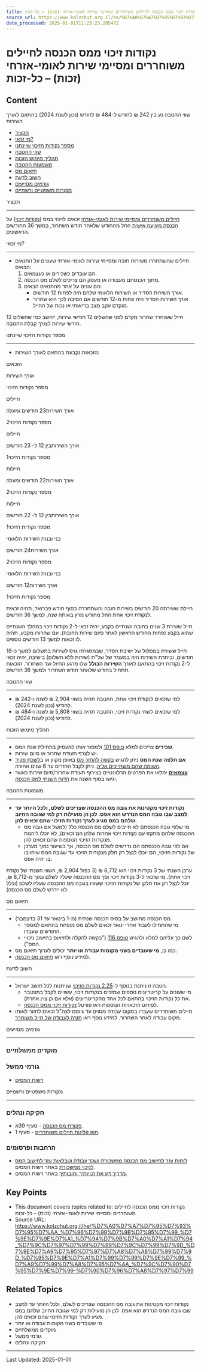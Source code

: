 ```yaml
---
title: נקודות זיכוי ממס הכנסה לחיילים משוחררים ומסיימי שירות לאומי-אזרחי (זכות) – כל-זכות
source_url: https://www.kolzchut.org.il/he/%D7%A0%D7%A7%D7%95%D7%93%D7%95%D7%AA_%D7%96%D7%99%D7%9B%D7%95%D7%99_%D7%9E%D7%9E%D7%A1_%D7%94%D7%9B%D7%A0%D7%A1%D7%94_%D7%9C%D7%97%D7%99%D7%99%D7%9C%D7%99%D7%9D_%D7%9E%D7%A9%D7%95%D7%97%D7%A8%D7%A8%D7%99%D7%9D_%D7%95%D7%9E%D7%A1%D7%99%D7%99%D7%9E%D7%99_%D7%A9%D7%99%D7%A8%D7%95%D7%AA_%D7%9C%D7%90%D7%95%D7%9E%D7%99-%D7%90%D7%96%D7%A8%D7%97%D7%99
date_processed: 2025-01-01T11:25:23.205472
---
```

# נקודות זיכוי ממס הכנסה לחיילים משוחררים ומסיימי שירות לאומי-אזרחי (זכות) – כל-זכות

## Content
שווי ההטבה נע בין 242 ₪ לחודש ל-484 ₪ לחודש (נכון לשנת 2024) בהתאם לאורך השירות

*   [תקציר](#.D7.AA.D7.A7.D7.A6.D7.99.D7.A8)
*   [מי זכאי?](#.D7.9E.D7.99_.D7.96.D7.9B.D7.90.D7.99.3F)
*   [מספר נקודות הזיכוי שיינתנו](#.D7.9E.D7.A1.D7.A4.D7.A8_.D7.A0.D7.A7.D7.95.D7.93.D7.95.D7.AA_.D7.94.D7.96.D7.99.D7.9B.D7.95.D7.99_.D7.A9.D7.99.D7.99.D7.A0.D7.AA.D7.A0.D7.95)
*   [שווי ההטבה](#.D7.A9.D7.95.D7.95.D7.99_.D7.94.D7.94.D7.98.D7.91.D7.94)
*   [תהליך מימוש הזכות](#.D7.AA.D7.94.D7.9C.D7.99.D7.9A_.D7.9E.D7.99.D7.9E.D7.95.D7.A9_.D7.94.D7.96.D7.9B.D7.95.D7.AA)
*   [משמעות ההטבה](#.D7.9E.D7.A9.D7.9E.D7.A2.D7.95.D7.AA_.D7.94.D7.94.D7.98.D7.91.D7.94)
*   [תיאום מס](#.D7.AA.D7.99.D7.90.D7.95.D7.9D_.D7.9E.D7.A1)
*   [חשוב לדעת](#.D7.97.D7.A9.D7.95.D7.91_.D7.9C.D7.93.D7.A2.D7.AA)
*   [גורמים מסייעים](#.D7.92.D7.95.D7.A8.D7.9E.D7.99.D7.9D_.D7.9E.D7.A1.D7.99.D7.99.D7.A2.D7.99.D7.9D)
*   [מקורות משפטיים ורשמיים](#.D7.9E.D7.A7.D7.95.D7.A8.D7.95.D7.AA_.D7.9E.D7.A9.D7.A4.D7.98.D7.99.D7.99.D7.9D_.D7.95.D7.A8.D7.A9.D7.9E.D7.99.D7.99.D7.9D)

תקציר
- ----

[חיילים משוחררים ומסיימי שירות לאומי-אזרחי](/he/%D7%96%D7%9B%D7%95%D7%99%D7%95%D7%AA_%D7%97%D7%99%D7%99%D7%9C%D7%99%D7%9D_%D7%9E%D7%A9%D7%95%D7%97%D7%A8%D7%A8%D7%99%D7%9D_%D7%95%D7%9E%D7%A1%D7%99%D7%99%D7%9E%D7%99_%D7%A9%D7%99%D7%A8%D7%95%D7%AA_%D7%9C%D7%90%D7%95%D7%9E%D7%99-%D7%90%D7%96%D7%A8%D7%97%D7%99 "זכויות חיילים משוחררים ומסיימי שירות לאומי-אזרחי") זכאים לזיכוי במס ([נקודות זיכוי](/he/%D7%A0%D7%A7%D7%95%D7%93%D7%AA_%D7%96%D7%99%D7%9B%D7%95%D7%99 "נקודת זיכוי")) על [הכנסה מיגיעה אישית](/he/%D7%94%D7%9B%D7%A0%D7%A1%D7%94_%D7%9E%D7%99%D7%92%D7%99%D7%A2%D7%94_%D7%90%D7%99%D7%A9%D7%99%D7%AA "הכנסה מיגיעה אישית") החל מהחודש שלאחר חודש השחרור, במשך 36 החודשים הראשונים.

מי זכאי?
- -------

*   חיילים שהשתחררו משירות חובה ומסיימי שירות לאומי-אזרחי שעונים על התנאים הבאים:
    1.  הם עובדים כשכירים או כעצמאים.
    2.  מתוך הכנסתם מעבודה או מעסק הם צריכים לשלם מס הכנסה.
    3.  הם עונים על אחד מהתנאים הבאים:
        *   אורך השירות הסדיר או השירות הלאומי שלהם היה לפחות 12 חודשים.
        *   אורך השירות הסדיר היה פחות מ-12 חודשים אם הסיבה לכך היא שחרור מוקדם עקב מצב בריאותי או נכות של החייל.

חייל ששוחרר שחרור מקדם לפני שהשלים 12 חודשי שירות, ייחשב כמי שהשלים 12 חודשי שירות לצורך קבלת ההטבה.

מספר נקודות הזיכוי שיינתנו
- -------------------------

*   הזכאות נקבעת בהתאם לאורך השירות:

הזכאים

אורך השירות

מספר נקודות הזיכוי

חיילים

אורך השירות23 חודשים ומעלה

מספר נקודות הזיכוי2

חיילים

אורך השירותבין 12 ל- 23 חודשים

מספר נקודות הזיכוי1

חיילות

אורך השירות22 חודשים ומעלה

מספר נקודות הזיכוי2

חיילות

אורך השירותבין 12 ל- 22 חודשים

מספר נקודות הזיכוי1

בני ובנות השירות הלאומי

אורך השירות24 חודשים

מספר נקודות הזיכוי2

בני ובנות השירות הלאומי

אורך השירות12 חודשים

מספר נקודות הזיכוי1

חיילת ששירתה 20 חודשים בשירות חובה והשתחררה בסוף חודש פברואר, תהיה זכאית לנקודת זיכוי אחת החל מחודש מרץ באותה שנה, למשך 36 חודשים.

חייל ששירת 3 שנים בחובה ושנתיים בקבע, יהיה זכאי ל-2 נקודות זיכוי במהלך השנתיים שהוא בקבע (פחות החודש הראשון לאחר סיום שירות החובה). עם שחרורו מקבע, תהיה לו זכאות למשך 13 חודשים נוספים.

חייל ששירת במסלול של ישיבת הסדר, שבמסגרתו גויס לשירות בתשלום למשך כ-18 חודשים, וביתרת השירות היה במעמד של של"ת (שירות ללא תשלום) בישיבה, יהיה זכאי ל-2 נקודות זיכוי בהתאם לאורך **השירות הכולל** שלו מרגע החיול ועד השחרור. הזכאות תתחיל בחודש שלאחר חודש השחרור ולמשך 36 חודשים.

שווי ההטבה
- ---------

*   למי שזכאים לנקודת זיכוי אחת, ההטבה תהיה בשווי 2,904 ₪ לשנה ו-242 ₪ לחודש (נכון לשנת 2024).
*   למי שזכאים לשתי נקודות זיכוי, ההטבה תהיה בשווי 5,808 ₪ לשנה ו-484 ₪ לחודש (נכון לשנת 2024).

תהליך מימוש הזכות
- ----------------

*   **שכירים** צריכים למלא [טופס 101](/he/%D7%98%D7%95%D7%A4%D7%A1_101 "טופס 101") ולמסור אותו למעסיק בתחילת שנת המס.
*   יש לצרף תעודת שחרור או סיום שירות.
*   **אם חלפה שנת המס** ניתן להגיש [בקשה להחזר מס](/he/%D7%94%D7%97%D7%96%D7%A8_%D7%9E%D7%A1_%D7%94%D7%9B%D7%A0%D7%A1%D7%94 "החזר מס הכנסה") באופן מקוון או ב[לשכת פקיד השומה שהם משתייכים אליה](https://www.gov.il/apps/taxes/taxes/#/kabalat-kahal/he). ניתן לקבל החזרים עד 6 שנים אחורה.
*   **[עצמאים](/he/%D7%A2%D7%95%D7%91%D7%93%D7%99%D7%9D_%D7%A2%D7%A6%D7%9E%D7%90%D7%99%D7%9D "עובדים עצמאים")** ימלאו את הפרטים הרלוונטיים בצירוף תעודת שחרור/סיום שירות כאשר יגישו בסוף השנה את [הדוח השנתי למס הכנסה](/he/%D7%94%D7%92%D7%A9%D7%AA_%D7%93%D7%95%22%D7%97_%D7%A9%D7%A0%D7%AA%D7%99_%D7%9C%D7%9E%D7%A1_%D7%94%D7%9B%D7%A0%D7%A1%D7%94 "הגשת דו\"ח שנתי למס הכנסה").

משמעות ההטבה
- -----------

*   **נקודות זיכוי מקטינות את גובה מס ההכנסה שצריכים לשלם, ולכל היותר עד למצב שבו גובה המס הנדרש הוא אפס. לכן הן מועילות רק למי שגובה החיוב שלהם במס מגיע לערך נקודות הזיכוי שהם זכאים להן.**
    *   מי שלפי גובה הכנסתם לא חייבים לשלם מס הכנסה כלל (למשל אם גובה מס ההכנסה שלהם מתקזז עם נקודות זיכוי אחרות שלהן הם זכאים), לא יוכלו ליהנות מנקודות הזיכוי הנוספות שהם זכאים להן.
    *   אם לפי גובה הכנסתם הם נדרשים לשלם מס הכנסה, אך בשיעור נמוך מערכן של נקודות הזיכוי, הם יוכלו לנצל רק חלק מנקודות הזיכוי עד שגובה המס שיחויבו בו יהיה אפס.

ערכן השנתי של 3 נקודות זיכוי הוא 8,712 ₪ (3 כפול 2,904 ₪, השווי השנתי של נקודת זיכוי אחת). מי שזכאי ל-3 נקודות זיכוי וסך מס ההכנסה שעליו לשלם נמוך מ-8,712 ₪, יוכל לנצל רק את חלקן של נקודות הזיכוי ששוויו בגובה מס ההכנסה שעליו לשלם (וכלל לא יידרש לשלם מס הכנסה).

תיאום מס
- -------

*   מס הכנסה מחושב על בסיס הכנסה שנתית (מ-1 בינואר עד 31 בדצמבר).
    *   מי שהתחילו לעבוד אחרי ינואר זכאים לשלם מס מופחת בהתאם למספר החודשים שעבדו.
    *   לשם כך עליהם למלא ולהגיש [טופס 116](https://www.gov.il/BlobFolder/service/itc116/he/Service_Pages_Income_tax_itc_116.pdf) ("בקשה להקלה ולתיאום בחישוב ניכויי המס").
*   כמו כן, **מי שעובדים בשני מקומות עבודה או יותר** יכולים לערוך תיאום מס.
*   למידע נוסף ראו [תיאום מס הכנסה](/he/%D7%AA%D7%99%D7%90%D7%95%D7%9D_%D7%9E%D7%A1_%D7%94%D7%9B%D7%A0%D7%A1%D7%94 "תיאום מס הכנסה").

חשוב לדעת
- --------

*   הטבה זו ניתנת בנוסף ל-[2.25 נקודות הזיכוי](/he/%D7%A0%D7%A7%D7%95%D7%93%D7%95%D7%AA_%D7%96%D7%99%D7%9B%D7%95%D7%99_%D7%9E%D7%9E%D7%A1_%D7%94%D7%9B%D7%A0%D7%A1%D7%94_%D7%9C%D7%AA%D7%95%D7%A9%D7%91_%D7%99%D7%A9%D7%A8%D7%90%D7%9C "נקודות זיכוי ממס הכנסה לתושב ישראל") שניתנות לכל תושב ישראל.
    *   מי שעונים על קריטריונים נוספים שמזכים בנקודות זיכוי, עשויים לקבל במצטבר את כל נקודות הזיכוי בהתאם לכל אחד מהקריטריונים (אלא אם כן צוין אחרת).
    *   לפירוט הזכאויות הנוספות ראו פורטל [נקודות זיכוי ממס הכנסה](/he/%D7%A0%D7%A7%D7%95%D7%93%D7%95%D7%AA_%D7%96%D7%99%D7%9B%D7%95%D7%99_%D7%9E%D7%9E%D7%A1_%D7%94%D7%9B%D7%A0%D7%A1%D7%94 "נקודות זיכוי ממס הכנסה").
*   חיילים משוחררים שעבדו במקום עבודה מסוים עד גיוסם לצה"ל זכאים לחזור לאותו מקום עבודה לאחר השחרור. למידע נוסף ראו [חזרה לעבודה של חייל משוחרר](/he/%D7%97%D7%96%D7%A8%D7%94_%D7%9C%D7%A2%D7%91%D7%95%D7%93%D7%94_%D7%A9%D7%9C_%D7%97%D7%99%D7%99%D7%9C_%D7%9E%D7%A9%D7%95%D7%97%D7%A8%D7%A8 "חזרה לעבודה של חייל משוחרר").

גורמים מסייעים
- -------------

### מוקדים ממשלתיים

### גורמי ממשל

*   [רשות המסים](/he/%D7%A8%D7%A9%D7%95%D7%AA_%D7%94%D7%9E%D7%A1%D7%99%D7%9D "רשות המסים")

מקורות משפטיים ורשמיים
- ---------------------

### חקיקה ונהלים

*   [פקודת מס הכנסה](https://www.nevo.co.il/law_html/law01/255_001.htm#Seif64) - סעיף 39א.
*   [חוק קליטת חיילים משוחררים](https://www.nevo.co.il/law_html/Law01/150_023.htm#Seif15) - סעיף 1.

### הרחבות ופרסומים

*   [לוחות עזר לחישוב מס הכנסה ממשכורת ושכר עבודה וטבלאות עזר לחישוב המס לניכוי ממשכורת](https://www.gov.il/he/departments/general/income-tax-monthly-deductions-booklet) באתר רשות המסים.
*   [מדריך דע את זכויותיך וחובותיך](https://www.gov.il/he/Departments/General/income-tax-guide-knowyourright) באתר רשות המסים.

## Key Points

- This document covers topics related to: נקודות זיכוי ממס הכנסה לחיילים משוחררים ומסיימי שירות לאומי-אזרחי (זכות) – כל-זכות
- Source URL: https://www.kolzchut.org.il/he/%D7%A0%D7%A7%D7%95%D7%93%D7%95%D7%AA_%D7%96%D7%99%D7%9B%D7%95%D7%99_%D7%9E%D7%9E%D7%A1_%D7%94%D7%9B%D7%A0%D7%A1%D7%94_%D7%9C%D7%97%D7%99%D7%99%D7%9C%D7%99%D7%9D_%D7%9E%D7%A9%D7%95%D7%97%D7%A8%D7%A8%D7%99%D7%9D_%D7%95%D7%9E%D7%A1%D7%99%D7%99%D7%9E%D7%99_%D7%A9%D7%99%D7%A8%D7%95%D7%AA_%D7%9C%D7%90%D7%95%D7%9E%D7%99-%D7%90%D7%96%D7%A8%D7%97%D7%99

## Related Topics

- נקודות זיכוי מקטינות את גובה מס ההכנסה שצריכים לשלם, ולכל היותר עד למצב שבו גובה המס הנדרש הוא אפס. לכן הן מועילות רק למי שגובה החיוב שלהם במס מגיע לערך נקודות הזיכוי שהם זכאים להן.
- מי שעובדים בשני מקומות עבודה או יותר
- מוקדים ממשלתיים
- גורמי ממשל
- חקיקה ונהלים

---

Last Updated: 2025-01-01